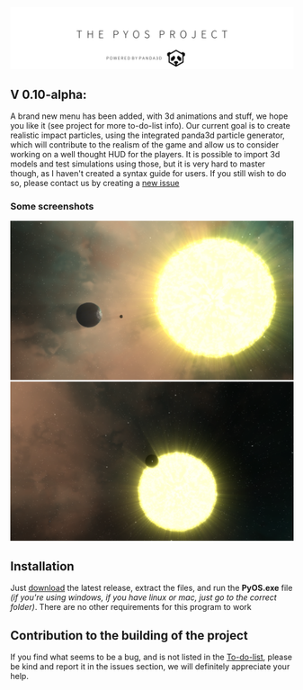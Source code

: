 ![banner](alternate_pyos_banner.png)
## V 0.10-alpha: 
A brand new menu has been added, with 3d animations and stuff, we hope you like it (see project for more to-do-list info). 
Our current goal is to create realistic impact particles, using the integrated panda3d particle generator, which will contribute to the realism of the game and allow us to consider working on a well thought HUD for the players.
It is possible to import 3d models and test simulations using those, but it is very hard to master though, as I haven't created a syntax guide for users. If you still wish to do so, please contact us by creating a [new issue](https://github.com/the-fancy-corporation/The-PyOS-Project/issues/new/choose)

### Some screenshots
![here is the current scenery](Screenshots/Scrnshot_5.png)
![Some other cool shots](Screenshots/Scrnshot_6.png)

## Installation
Just [download](https://github.com/the-fancy-corporation/The-PyOS-Project/releases/download/v0.10/PyOS.Release.0.10.zip) the latest release, extract the files, and run the **PyOS.exe** file *(if you're using windows, if you have linux or mac, just go to the correct folder)*.
There are no other requirements for this program to work

## Contribution to the building of the project
If you find what seems to be a bug, and is not listed in the [To-do-list](https://github.com/the-fancy-corporation/The-PyOS-Project/projects/1), please be kind and report it in the issues section, we will definitely appreciate your help.
